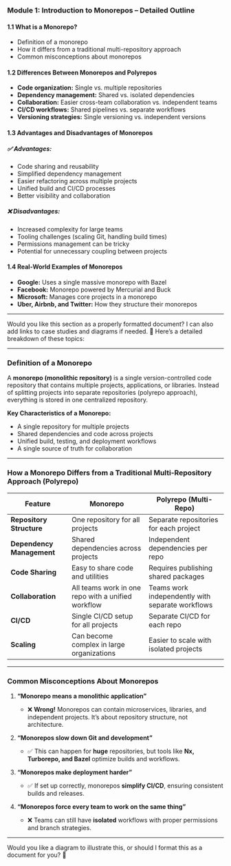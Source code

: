 ### **Module 1: Introduction to Monorepos – Detailed Outline**  

#### **1.1 What is a Monorepo?**  
- Definition of a monorepo  
- How it differs from a traditional multi-repository approach  
- Common misconceptions about monorepos  

#### **1.2 Differences Between Monorepos and Polyrepos**  
- **Code organization:** Single vs. multiple repositories  
- **Dependency management:** Shared vs. isolated dependencies  
- **Collaboration:** Easier cross-team collaboration vs. independent teams  
- **CI/CD workflows:** Shared pipelines vs. separate workflows  
- **Versioning strategies:** Single versioning vs. independent versions  

#### **1.3 Advantages and Disadvantages of Monorepos**  
##### **✅ Advantages:**  
- Code sharing and reusability  
- Simplified dependency management  
- Easier refactoring across multiple projects  
- Unified build and CI/CD processes  
- Better visibility and collaboration  

##### **❌ Disadvantages:**  
- Increased complexity for large teams  
- Tooling challenges (scaling Git, handling build times)  
- Permissions management can be tricky  
- Potential for unnecessary coupling between projects  

#### **1.4 Real-World Examples of Monorepos**  
- **Google:** Uses a single massive monorepo with Bazel  
- **Facebook:** Monorepo powered by Mercurial and Buck  
- **Microsoft:** Manages core projects in a monorepo  
- **Uber, Airbnb, and Twitter:** How they structure their monorepos  

---

Would you like this section as a properly formatted document? I can also add links to case studies and diagrams if needed. 🚀
Here’s a detailed breakdown of these topics:

---

### **Definition of a Monorepo**  
A **monorepo (monolithic repository)** is a single version-controlled code repository that contains multiple projects, applications, or libraries. Instead of splitting projects into separate repositories (polyrepo approach), everything is stored in one centralized repository.

**Key Characteristics of a Monorepo:**  
- A single repository for multiple projects  
- Shared dependencies and code across projects  
- Unified build, testing, and deployment workflows  
- A single source of truth for collaboration  

---

### **How a Monorepo Differs from a Traditional Multi-Repository Approach (Polyrepo)**  

| Feature          | **Monorepo**                                      | **Polyrepo (Multi-Repo)**                      |
|-----------------|--------------------------------------------------|-----------------------------------------------|
| **Repository Structure** | One repository for all projects | Separate repositories for each project |
| **Dependency Management** | Shared dependencies across projects | Independent dependencies per repo |
| **Code Sharing** | Easy to share code and utilities | Requires publishing shared packages |
| **Collaboration** | All teams work in one repo with a unified workflow | Teams work independently with separate workflows |
| **CI/CD** | Single CI/CD setup for all projects | Separate CI/CD for each repo |
| **Scaling** | Can become complex in large organizations | Easier to scale with isolated projects |

---

### **Common Misconceptions About Monorepos**  

1. **“Monorepo means a monolithic application”**  
   - ❌ **Wrong!** Monorepos can contain microservices, libraries, and independent projects. It’s about repository structure, not architecture.  

2. **“Monorepos slow down Git and development”**  
   - ✅ This can happen for **huge** repositories, but tools like **Nx, Turborepo, and Bazel** optimize builds and workflows.  

3. **“Monorepos make deployment harder”**  
   - ✅ If set up correctly, monorepos **simplify CI/CD**, ensuring consistent builds and releases.  

4. **“Monorepos force every team to work on the same thing”**  
   - ❌ Teams can still have **isolated** workflows with proper permissions and branch strategies.  

---

Would you like a diagram to illustrate this, or should I format this as a document for you? 🚀